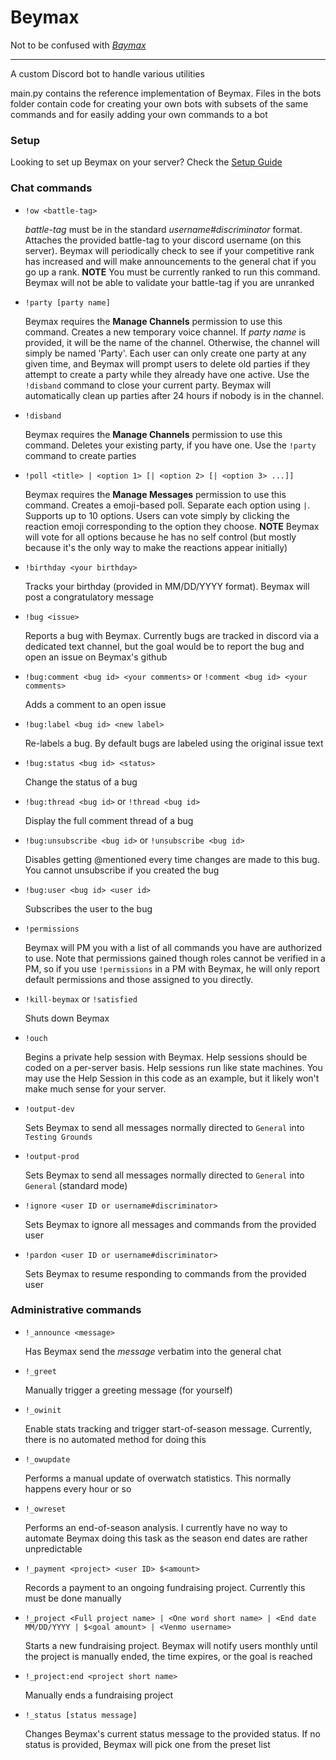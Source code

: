 # Beymax

Not to be confused with _[Baymax](https://en.wikipedia.org/wiki/Baymax)_

---

A custom Discord bot to handle various utilities

main.py contains the reference implementation of Beymax. Files in the bots folder
contain code for creating your own bots with subsets of the same commands and for
easily adding your own commands to a bot

### Setup

Looking to set up Beymax on your server? Check the [Setup Guide](https://github.com/agraubert/Beymax/blob/master/INSTALL.md)

### Chat commands

* `!ow <battle-tag>`

  _battle-tag_ must be in the standard _username#discriminator_ format.
  Attaches the provided battle-tag to your discord username (on this server).
  Beymax will periodically check to see if your competitive rank has increased
  and will make announcements to the general chat if you go up a rank.
  **NOTE** You must be currently ranked to run this command.  Beymax will not
  be able to validate your battle-tag if you are unranked

* `!party [party name]`

  Beymax requires the **Manage Channels** permission to use this command.
  Creates a new temporary voice channel.  If _party name_ is provided, it will
  be the name of the channel.  Otherwise, the channel will simply be named 'Party'.
  Each user can only create one party at any given time, and Beymax will prompt
  users to delete old parties if they attempt to create a party while they already
  have one active. Use the `!disband` command to close your current party.
  Beymax will automatically clean up parties after 24 hours if nobody is in the channel.

* `!disband`

  Beymax requires the **Manage Channels** permission to use this command.
  Deletes your existing party, if you have one.  Use the `!party` command to
  create parties

* `!poll <title> | <option 1> [| <option 2> [| <option 3> ...]]`

  Beymax requires the **Manage Messages** permission to use this command.
  Creates a emoji-based poll. Separate each option using `|`. Supports up to 10
  options. Users can vote simply by clicking the reaction emoji corresponding to
  the option they choose. **NOTE** Beymax will vote for all options because he has
  no self control (but mostly because it's the only way to make the reactions
  appear initially)

* `!birthday <your birthday>`

  Tracks your birthday (provided in MM/DD/YYYY format). Beymax will post a congratulatory
  message

* `!bug <issue>`

  Reports a bug with Beymax. Currently bugs are tracked in discord via a dedicated
  text channel, but the goal would be to report the bug and open an issue on Beymax's
  github

* `!bug:comment <bug id> <your comments>` or `!comment <bug id> <your comments>`

  Adds a comment to an open issue

* `!bug:label <bug id> <new label>`

  Re-labels a bug. By default bugs are labeled using the original issue text

* `!bug:status <bug id> <status>`

  Change the status of a bug

* `!bug:thread <bug id>` or `!thread <bug id>`

  Display the full comment thread of a bug

* `!bug:unsubscribe <bug id>` or `!unsubscribe <bug id>`

  Disables getting \@mentioned every time changes are made to this bug. You cannot
  unsubscribe if you created the bug

* `!bug:user <bug id> <user id>`

  Subscribes the user to the bug

* `!permissions`

  Beymax will PM you with a list of all commands you have are authorized to use.
  Note that permissions gained though roles cannot be verified in a PM, so if you
  use `!permissions` in a PM with Beymax, he will only report default permissions
  and those assigned to you directly.

* `!kill-beymax` or `!satisfied`

  Shuts down Beymax

* `!ouch`

  Begins a private help session with Beymax.  Help sessions should be coded on a
  per-server basis. Help sessions run like state machines. You may use the Help
  Session in this code as an example, but it likely won't make much sense for your
  server.

* `!output-dev`

  Sets Beymax to send all messages normally directed to `General` into `Testing Grounds`

* `!output-prod`

  Sets Beymax to send all messages normally directed to `General` into `General`
  (standard mode)

* `!ignore <user ID or username#discriminator>`

  Sets Beymax to ignore all messages and commands from the provided user

* `!pardon <user ID or username#discriminator>`

  Sets Beymax to resume responding to commands from the provided user

### Administrative commands

* `!_announce <message>`

  Has Beymax send the _message_ verbatim into the general chat

* `!_greet`

  Manually trigger a greeting message (for yourself)

* `!_owinit`

  Enable stats tracking and trigger start-of-season message. Currently, there is
  no automated method for doing this

* `!_owupdate`

  Performs a manual update of overwatch statistics. This normally happens every
  hour or so

* `!_owreset`

  Performs an end-of-season analysis. I currently have no way to automate Beymax
  doing this task as the season end dates are rather unpredictable

* `!_payment <project> <user ID> $<amount>`

  Records a payment to an ongoing fundraising project.  Currently this must be done
  manually

* `!_project <Full project name> | <One word short name> | <End date MM/DD/YYYY | $<goal amount> | <Venmo username>`

  Starts a new fundraising project. Beymax will notify users monthly until the project
  is manually ended, the time expires, or the goal is reached

* `!_project:end <project short name>`

  Manually ends a fundraising project

* `!_status [status message]`

  Changes Beymax's current status message to the provided status. If no status is provided,
  Beymax will pick one from the preset list
